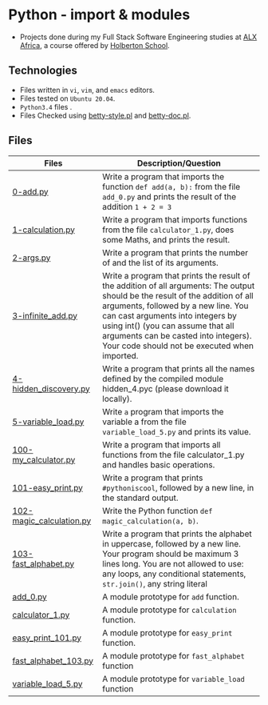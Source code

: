 # Python - import & modules

- Projects done during my Full Stack Software Engineering studies at [ALX Africa](https://www.alxafrica.com/software-engineering-2022/), a course offered by [Holberton School](https://www.holbertonschool.com/).

## Technologies

- Files written in ```vi```, ```vim```, and ```emacs``` editors. 
- Files tested on ```Ubuntu 20.04```.
- ```Python3.4``` files .
- Files Checked using [betty-style.pl](https://github.com/holbertonschool/Betty/blob/master/betty-style.pl) and [betty-doc.pl](https://github.com/holbertonschool/Betty/blob/master/betty-doc.pl).

## Files

| Files  | Description/Question |
| ---  | --- |
|[0-add.py](0-add.py)|Write a program that imports the function ```def add(a, b):``` from the file ```add_0.py``` and prints the result of the addition ```1 + 2 = 3```|
|[1-calculation.py](1-calculation.py)|Write a program that imports functions from the file ```calculator_1.py```, does some Maths, and prints the result.|
|[2-args.py](2-args.py)|Write a program that prints the number of and the list of its arguments.|
|[3-infinite_add.py](3-infinite_add.py)|Write a program that prints the result of the addition of all arguments: The output should be the result of the addition of all arguments, followed by a new line. You can cast arguments into integers by using int() (you can assume that all arguments can be casted into integers). Your code should not be executed when imported.|
|[4-hidden_discovery.py](4-hidden_discovery.py)|Write a program that prints all the names defined by the compiled module hidden_4.pyc (please download it locally).|
|[5-variable_load.py](5-variable_load.py)|Write ```a``` program that imports the variable a from the file ```variable_load_5.py``` and prints its value.|
|[100-my_calculator.py](100-my_calculator.py)|Write a program that imports all functions from the file calculator_1.py and handles basic operations.|
|[101-easy_print.py](101-easy_print.py)|Write a program that prints ```#pythoniscool```, followed by a new line, in the standard output.|
|[102-magic_calculation.py](102-magic_calculation.py)|Write the Python function ```def magic_calculation(a, b)```.|
|[103-fast_alphabet.py](103-fast_alphabet.py)|Write a program that prints the alphabet in uppercase, followed by a new line. Your program should be maximum 3 lines long. You are not allowed to use: any loops, any conditional statements, ```str.join()```, any string literal|
|[add_0.py](add_0.py)| A module prototype for ```add``` function.|
|[calculator_1.py](calculator_1.py)|A module prototype for ```calculation``` function.|
|[easy_print_101.py](easy_print_101.py)|A module prototype for ```easy_print``` function.|
|[fast_alphabet_103.py](fast_alphabet_103.py)|A module prototype for ```fast_alphabet``` function|
|[variable_load_5.py](variable_load_5.py)|A module prototype for ```variable_load``` function|
